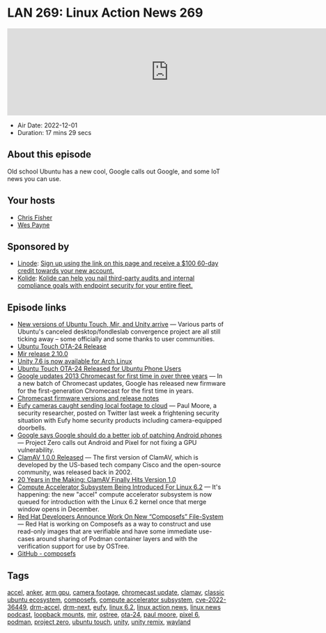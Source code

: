 # LAN 269: Linux Action News 269

<iframe src="https://player.fireside.fm/v2/DAcK9LdX+NqqDcyIP?theme=dark" width="740" height="200" frameborder="0" scrolling="no"></iframe>

* Air Date: 2022-12-01
* Duration: 17 mins 29 secs

## About this episode

Old school Ubuntu has a new cool, Google calls out Google, and some IoT news you can use.

## Your hosts
* [Chris Fisher](https://linuxactionnews.com/hosts/chris)
* [Wes Payne](https://linuxactionnews.com/hosts/wes)

## Sponsored by

  * [Linode](http://linode.com/lan): [Sign up using the link on this page and receive a $100 60-day credit towards your new account. ](http://linode.com/lan)
  * [Kolide](https://l.kolide.co/3klbWzr): [Kolide can help you nail third-party audits and internal compliance goals with endpoint security for your entire fleet. ](https://l.kolide.co/3klbWzr)



## Episode links

  * [New versions of Ubuntu Touch, Mir, and Unity arrive](https://www.theregister.com/2022/11/29/new_versions_of_ubuntu_touch/ "New versions of Ubuntu Touch, Mir, and Unity arrive") — Various parts of Ubuntu's canceled desktop/fondleslab convergence project are all still ticking away – some officially and some thanks to user communities.
  * [Ubuntu Touch OTA-24 Release](https://ubports.com/blog/ubports-news-1/post/ubuntu-touch-ota-24-release-3872 "Ubuntu Touch OTA-24 Release")
  * [Mir release 2.10.0 ](https://discourse.ubuntu.com/t/mir-release-2-10-0/31871 "Mir release 2.10.0 ")
  * [Unity 7.6 is now available for Arch Linux](https://unity.ubuntuunity.org/blog/unity-for-arch/ "Unity 7.6 is now available for Arch Linux")
  * [Ubuntu Touch OTA-24 Released for Ubuntu Phone Users](https://9to5linux.com/ubuntu-touch-ota-24-release-for-ubuntu-phone-users-heres-whats-new "Ubuntu Touch OTA-24 Released for Ubuntu Phone Users")
  * [Google updates 2013 Chromecast for first time in over three years](https://9to5google.com/2022/11/28/2013-chromecast-firmware-update/ "Google updates 2013 Chromecast for first time in over three years") — In a new batch of Chromecast updates, Google has released new firmware for the first-generation Chromecast for the first time in years.
  * [Chromecast firmware versions and release notes](https://support.google.com/chromecast/answer/7124014 "Chromecast firmware versions and release notes")
  * [Eufy cameras caught sending local footage to cloud](https://9to5google.com/2022/11/29/eufy-camera-cloud-security-leak/ "Eufy cameras caught sending local footage to cloud") — Paul Moore, a security researcher, posted on Twitter last week a frightening security situation with Eufy home security products including camera-equipped doorbells. 
  * [Google says Google should do a better job of patching Android phones](https://arstechnica.com/gadgets/2022/11/google-says-google-should-do-a-better-job-of-patching-android-phones/ "Google says Google should do a better job of patching Android phones") — Project Zero calls out Android and Pixel for not fixing a GPU vulnerability.
  * [ClamAV 1.0.0 Released](https://github.com/Cisco-Talos/clamav/releases/tag/clamav-1.0.0 "ClamAV 1.0.0 Released") — The first version of ClamAV, which is developed by the US-based tech company Cisco and the open-source community, was released back in 2002.
  * [20 Years in the Making: ClamAV Finally Hits Version 1.0](https://www.omgubuntu.co.uk/2022/11/20-years-after-its-debut-clamav-finally-hits-version-1-0 "20 Years in the Making: ClamAV Finally Hits Version 1.0")
  * [Compute Accelerator Subsystem Being Introduced For Linux 6.2](https://www.phoronix.com/news/Linux-6.2-Compute-Next "Compute Accelerator Subsystem Being Introduced For Linux 6.2") — It's happening: the new "accel" compute accelerator subsystem is now queued for introduction with the Linux 6.2 kernel once that merge window opens in December. 
  * [Red Hat Developers Announce Work On New “Composefs” File-System](https://www.phoronix.com/news/Composefs "Red Hat Developers Announce Work On New “Composefs” File-System") — Red Hat is working on Composefs as a way to construct and use read-only images that are verifiable and have some immediate use-cases around sharing of Podman container layers and with the verification support for use by OSTree.
  * [GitHub - composefs](https://github.com/containers/composefs "GitHub - composefs")



## Tags

[accel](https://linuxactionnews.com/tags/accel), [anker](https://linuxactionnews.com/tags/anker), [arm gpu](https://linuxactionnews.com/tags/arm%20gpu), [camera footage](https://linuxactionnews.com/tags/camera%20footage), [chromecast update](https://linuxactionnews.com/tags/chromecast%20update), [clamav](https://linuxactionnews.com/tags/clamav), [classic ubuntu ecosystem](https://linuxactionnews.com/tags/classic%20ubuntu%20ecosystem), [composefs](https://linuxactionnews.com/tags/composefs), [compute accelerator subsystem](https://linuxactionnews.com/tags/compute%20accelerator%20subsystem), [cve-2022-36449](https://linuxactionnews.com/tags/cve-2022-36449), [drm-accel](https://linuxactionnews.com/tags/drm-accel), [drm-next](https://linuxactionnews.com/tags/drm-next), [eufy](https://linuxactionnews.com/tags/eufy), [linux 6.2](https://linuxactionnews.com/tags/linux%206.2), [linux action news](https://linuxactionnews.com/tags/linux%20action%20news), [linux news podcast](https://linuxactionnews.com/tags/linux%20news%20podcast), [loopback mounts](https://linuxactionnews.com/tags/loopback%20mounts), [mir](https://linuxactionnews.com/tags/mir), [ostree](https://linuxactionnews.com/tags/ostree), [ota-24](https://linuxactionnews.com/tags/ota-24), [paul moore](https://linuxactionnews.com/tags/paul%20moore), [pixel 6](https://linuxactionnews.com/tags/pixel%206), [podman](https://linuxactionnews.com/tags/podman), [project zero](https://linuxactionnews.com/tags/project%20zero), [ubuntu touch](https://linuxactionnews.com/tags/ubuntu%20touch), [unity](https://linuxactionnews.com/tags/unity), [unity remix](https://linuxactionnews.com/tags/unity%20remix), [wayland](https://linuxactionnews.com/tags/wayland)